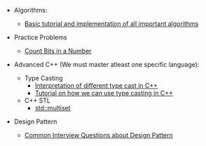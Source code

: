 - Algorithms:
    - [Basic tutorial and implementation of all important algorithms](https://www.hackerearth.com/practice/algorithms/graphs/shortest-path-algorithms/tutorial/)

- Practice Problems
    - [Count Bits in a Number](https://github.com/RajibTheKing/Job_Interview_Preparation/blob/master/Practice_Problems/CountingBitsInNumber_Optimized.cpp)

- Advanced C++ (We must master atleast one specific language):
    - Type Casting
        - [Interpretation of different type cast in C++](https://stackoverflow.com/questions/332030/when-should-static-cast-dynamic-cast-const-cast-and-reinterpret-cast-be-used)
        - [Tutorial on how we can use type casting in C++](http://www.cplusplus.com/doc/tutorial/typecasting/)
    - C++ STL
        - [std::multiset](https://en.cppreference.com/w/cpp/container/multiset)

- Design Pattern
    - [Common Interview Questions about Design Pattern](https://www.interviewbit.com/design-patterns-interview-questions/)


	
